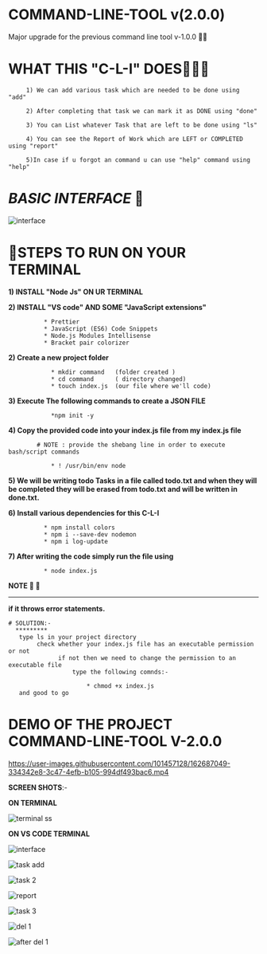 

# COMMAND-LINE-TOOL v(2.0.0)
Major upgrade for the previous command line tool v-1.0.0 👨‍🔧

# WHAT THIS "C-L-I" DOES🧒🐥🙂

         1) We can add various task which are needed to be done using "add"           

         2) After completing that task we can mark it as DONE using "done"             

         3) You can List whatever Task that are left to be done using "ls"             

         4) You can see the Report of Work which are LEFT or COMPLETED using "report"  

         5)In case if u forgot an command u can use "help" command using "help"        
 


# ***BASIC INTERFACE*** 🧑‍ 
![interface](https://user-images.githubusercontent.com/101457128/162678835-e5cf7db0-b339-4b69-94ff-437c5d347c1a.png)



# 🤙STEPS TO RUN ON YOUR TERMINAL


   **1) INSTALL "Node Js" ON UR TERMINAL**
        
   **2) INSTALL "VS code" AND SOME "JavaScript extensions"**
        
              * Prettier
              * JavaScript (ES6) Code Snippets
              * Node.js Modules Intellisense
              * Bracket pair colorizer
              
        
   **2) Create a new project folder**
        
                * mkdir command   (folder created )
                * cd command      ( directory changed)
                * touch index.js  (our file where we'll code)
                
   **3) Execute The following commands to create a JSON FILE**
                
                *npm init -y
                
   **4) Copy the provided code into your index.js file from my index.js file**
   
            # NOTE : provide the shebang line in order to execute bash/script commands
            
                * ! /usr/bin/env node  
                
   **5)  We will be writing todo Tasks in a file called todo.txt and when they will be completed they 
             will be erased from todo.txt and will be written in done.txt.**
 
              
   **6) Install various dependencies for this C-L-I**
         
              * npm install colors
              * npm i --save-dev nodemon
              * npm i log-update
   **7) After writing the code simply run the file using**
              
              * node index.js
              
   **NOTE 😬 🥶**
   ************
   
   **if it throws error statements.**
          
    # SOLUTION:-
      *********
       type ls in your project directory
            check whether your index.js file has an executable permission or not
                  if not then we need to change the permission to an executable file
                      type the following comnds:-
                        
                          * chmod +x index.js
       and good to go
                      
                      
  # DEMO OF THE PROJECT COMMAND-LINE-TOOL V-2.0.0
  
  
      
https://user-images.githubusercontent.com/101457128/162687049-334342e8-3c47-4efb-b105-994df493bac6.mp4



**SCREEN SHOTS**:-

**ON TERMINAL**

![terminal ss ](https://user-images.githubusercontent.com/101457128/162687503-2eec050a-de28-4423-aefc-394a43aa6608.png)



**ON VS CODE TERMINAL**

 ![interface](https://user-images.githubusercontent.com/101457128/162687636-ecd7a6e6-ee32-4a2d-a2bc-4ce8fab35d2b.png)
 
 ![task add](https://user-images.githubusercontent.com/101457128/162687758-8703a53d-2b69-4f61-b060-b6a9eaa9bb79.png)
 
 ![task 2](https://user-images.githubusercontent.com/101457128/162687768-e2689788-c22c-41a1-bede-cc6ce193118e.png)
 
 ![report](https://user-images.githubusercontent.com/101457128/162688044-70e5d5f8-f0bf-4f6c-bfcc-209fba763160.png)

![task 3](https://user-images.githubusercontent.com/101457128/162688072-4b99bc6a-effa-4633-a7ce-0de95faaeaaf.png)

![del 1](https://user-images.githubusercontent.com/101457128/162688177-5fe3bd02-2b6e-4e6e-8dc9-819386df9760.png)


![after del 1](https://user-images.githubusercontent.com/101457128/162688111-d3256a89-322c-4822-a5f1-fe6a6f3ca80c.png)

         
          
